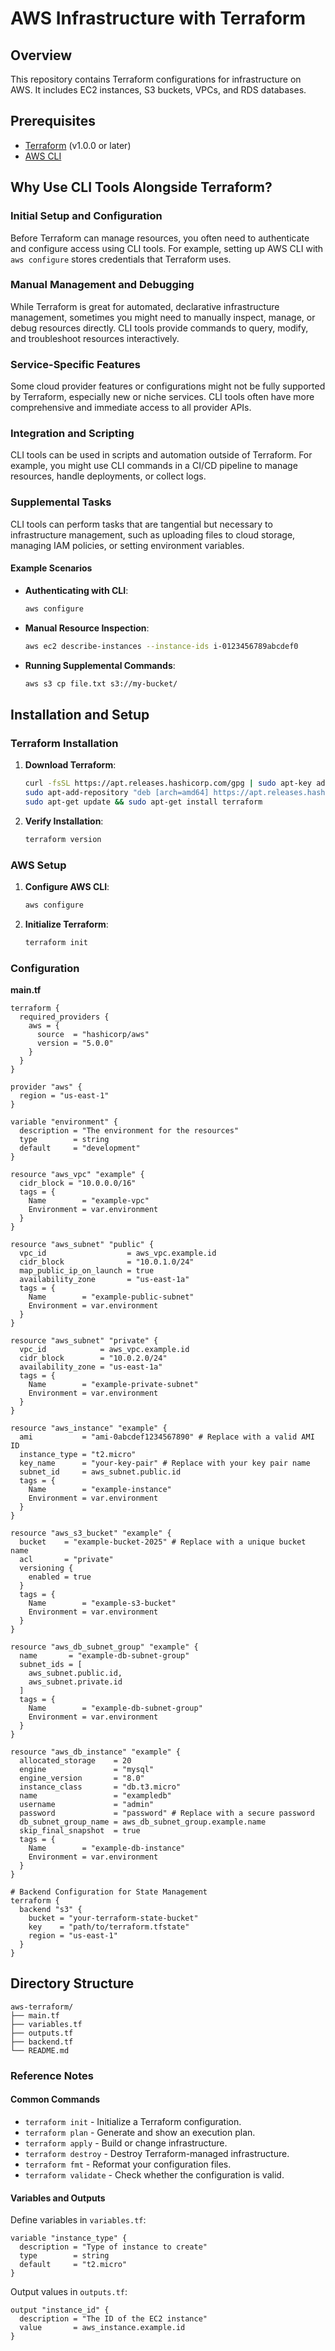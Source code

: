 # AWS Infrastructure with Terraform

## Overview

This repository contains Terraform configurations for infrastructure on AWS. It includes EC2 instances, S3 buckets, VPCs, and RDS databases.

## Prerequisites

- [Terraform](https://www.terraform.io/downloads.html) (v1.0.0 or later)
- [AWS CLI](https://aws.amazon.com/cli/)

## Why Use CLI Tools Alongside Terraform?

### Initial Setup and Configuration
Before Terraform can manage resources, you often need to authenticate and configure access using CLI tools. For example, setting up AWS CLI with `aws configure` stores credentials that Terraform uses.

### Manual Management and Debugging
While Terraform is great for automated, declarative infrastructure management, sometimes you might need to manually inspect, manage, or debug resources directly. CLI tools provide commands to query, modify, and troubleshoot resources interactively.

### Service-Specific Features
Some cloud provider features or configurations might not be fully supported by Terraform, especially new or niche services. CLI tools often have more comprehensive and immediate access to all provider APIs.

### Integration and Scripting
CLI tools can be used in scripts and automation outside of Terraform. For example, you might use CLI commands in a CI/CD pipeline to manage resources, handle deployments, or collect logs.

### Supplemental Tasks
CLI tools can perform tasks that are tangential but necessary to infrastructure management, such as uploading files to cloud storage, managing IAM policies, or setting environment variables.

#### Example Scenarios
- **Authenticating with CLI**:
    ```sh
    aws configure
    ```

- **Manual Resource Inspection**:
    ```sh
    aws ec2 describe-instances --instance-ids i-0123456789abcdef0
    ```

- **Running Supplemental Commands**:
    ```sh
    aws s3 cp file.txt s3://my-bucket/
    ```

## Installation and Setup

### Terraform Installation

1. **Download Terraform**:
    ```sh
    curl -fsSL https://apt.releases.hashicorp.com/gpg | sudo apt-key add -
    sudo apt-add-repository "deb [arch=amd64] https://apt.releases.hashicorp.com $(lsb_release -cs) main"
    sudo apt-get update && sudo apt-get install terraform
    ```

2. **Verify Installation**:
    ```sh
    terraform version
    ```

### AWS Setup

1. **Configure AWS CLI**:
    ```sh
    aws configure
    ```

2. **Initialize Terraform**:
    ```sh
    terraform init
    ```

### Configuration

**main.tf**
```hcl
terraform {
  required_providers {
    aws = {
      source  = "hashicorp/aws"
      version = "5.0.0"
    }
  }
}

provider "aws" {
  region = "us-east-1"
}

variable "environment" {
  description = "The environment for the resources"
  type        = string
  default     = "development"
}

resource "aws_vpc" "example" {
  cidr_block = "10.0.0.0/16"
  tags = {
    Name        = "example-vpc"
    Environment = var.environment
  }
}

resource "aws_subnet" "public" {
  vpc_id                  = aws_vpc.example.id
  cidr_block              = "10.0.1.0/24"
  map_public_ip_on_launch = true
  availability_zone       = "us-east-1a"
  tags = {
    Name        = "example-public-subnet"
    Environment = var.environment
  }
}

resource "aws_subnet" "private" {
  vpc_id            = aws_vpc.example.id
  cidr_block        = "10.0.2.0/24"
  availability_zone = "us-east-1a"
  tags = {
    Name        = "example-private-subnet"
    Environment = var.environment
  }
}

resource "aws_instance" "example" {
  ami           = "ami-0abcdef1234567890" # Replace with a valid AMI ID
  instance_type = "t2.micro"
  key_name      = "your-key-pair" # Replace with your key pair name
  subnet_id     = aws_subnet.public.id
  tags = {
    Name        = "example-instance"
    Environment = var.environment
  }
}

resource "aws_s3_bucket" "example" {
  bucket    = "example-bucket-2025" # Replace with a unique bucket name
  acl       = "private"
  versioning {
    enabled = true
  }
  tags = {
    Name        = "example-s3-bucket"
    Environment = var.environment
  }
}

resource "aws_db_subnet_group" "example" {
  name       = "example-db-subnet-group"
  subnet_ids = [
    aws_subnet.public.id,
    aws_subnet.private.id
  ]
  tags = {
    Name        = "example-db-subnet-group"
    Environment = var.environment
  }
}

resource "aws_db_instance" "example" {
  allocated_storage    = 20
  engine               = "mysql"
  engine_version       = "8.0"
  instance_class       = "db.t3.micro"
  name                 = "exampledb"
  username             = "admin"
  password             = "password" # Replace with a secure password
  db_subnet_group_name = aws_db_subnet_group.example.name
  skip_final_snapshot  = true
  tags = {
    Name        = "example-db-instance"
    Environment = var.environment
  }
}

# Backend Configuration for State Management
terraform {
  backend "s3" {
    bucket = "your-terraform-state-bucket"
    key    = "path/to/terraform.tfstate"
    region = "us-east-1"
  }
}
```

## Directory Structure

```plaintext
aws-terraform/
├── main.tf
├── variables.tf
├── outputs.tf
├── backend.tf
└── README.md
```

### Reference Notes

#### Common Commands
- `terraform init` - Initialize a Terraform configuration.
- `terraform plan` - Generate and show an execution plan.
- `terraform apply` - Build or change infrastructure.
- `terraform destroy` - Destroy Terraform-managed infrastructure.
- `terraform fmt` - Reformat your configuration files.
- `terraform validate` - Check whether the configuration is valid.

#### Variables and Outputs
Define variables in `variables.tf`:
```hcl
variable "instance_type" {
  description = "Type of instance to create"
  type        = string
  default     = "t2.micro"
}
```

Output values in `outputs.tf`:
```hcl
output "instance_id" {
  description = "The ID of the EC2 instance"
  value       = aws_instance.example.id
}
```
